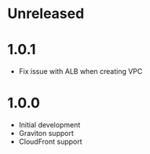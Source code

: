 # Unreleased

# 1.0.1

* Fix issue with ALB when creating VPC

# 1.0.0

* Initial development
* Graviton support
* CloudFront support
